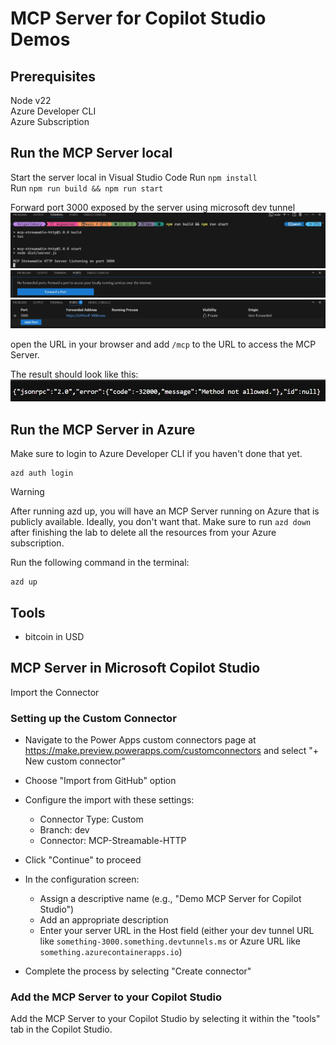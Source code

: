 # MCP Server for Copilot Studio Demos

## Prerequisites
Node v22  
Azure Developer CLI  
Azure Subscription  

## Run the MCP Server local
Start the server local in Visual Studio Code
Run ```npm install```  
Run ```npm run build && npm run start```  

Forward port 3000 exposed by the server using microsoft dev tunnel
![](https://raw.githubusercontent.com/holgerimbery/mcpserver/main/assets/port1.jpg)  
![](https://raw.githubusercontent.com/holgerimbery/mcpserver/main/assets/port2.jpg)  
![](https://raw.githubusercontent.com/holgerimbery/mcpserver/main/assets/port3.jpg)  


open the URL in your browser and add ```/mcp``` to the URL to access the MCP Server.

The result should look like this:
![](https://raw.githubusercontent.com/holgerimbery/mcpserver/main/assets/port4.jpg)

## Run the MCP Server in Azure
Make sure to login to Azure Developer CLI if you haven't done that yet.

```
azd auth login
```

> [!WARNING]  
> After running azd up, you will have an MCP Server running on Azure that is publicly available.
> Ideally, you don't want that.
> Make sure to run ```azd down``` after finishing the lab to delete all the resources from your Azure subscription.

Run the following command in the terminal:
```
azd up
```

## Tools 
- bitcoin in USD


## MCP Server in Microsoft Copilot Studio
Import the Connector

### Setting up the Custom Connector

* Navigate to the Power Apps custom connectors page at https://make.preview.powerapps.com/customconnectors and select "+ New custom connector"

* Choose "Import from GitHub" option

*  Configure the import with these settings:
    - Connector Type: Custom
    - Branch: dev
    - Connector: MCP-Streamable-HTTP

*  Click "Continue" to proceed

*  In the configuration screen:
    - Assign a descriptive name (e.g., "Demo MCP Server for Copilot Studio")
    - Add an appropriate description
    - Enter your server URL in the Host field (either your dev tunnel URL like `something-3000.something.devtunnels.ms` or Azure URL like `something.azurecontainerapps.io`)

* Complete the process by selecting "Create connector"

### Add the MCP Server to your Copilot Studio
Add the MCP Server to your Copilot Studio by selecting it within the "tools" tab in the Copilot Studio.
